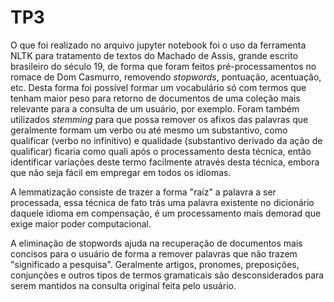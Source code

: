 # TP3

O que foi realizado no arquivo jupyter notebook foi o uso da ferramenta NLTK
para tratamento de textos do Machado de Assis, grande escrito brasileiro do 
século 19, de forma que foram feitos pré-processamentos no romace de
Dom Casmurro, removendo _stopwords_, pontuação, acentuação, etc. Desta forma
foi possível formar um vocabulário só com termos que tenham maior peso para
retorno de documentos de uma coleção mais relevante para a consulta de um
usuário, por exemplo. Foram também utilizados *stemming* para que possa remover os afixos das palavras que geralmente formam um verbo ou até mesmo
um substantivo, como qualificar (verbo no infinitivo) e qualidade (substantivo
derivado da ação de qualificar) ficaria como quali após o processamento desta técnica, então identificar variações deste termo facilmente através desta técnica, embora que não seja fácil em empregar em todos os idiomas.

A lemmatização consiste de trazer a forma "raíz" a palavra a ser processada, essa técnica de fato trás uma palavra existente no dicionário daquele idioma em compensação, é um processamento mais demorad que exige maior poder computacional.

A eliminação de stopwords ajuda na recuperação de documentos mais concisos para o usuário de forma a remover palavras que não trazem "significado a pesquisa". Geralmente artigos, pronomes, preposições, conjunções e outros tipos de termos gramaticais são desconsiderados para serem mantidos na consulta original feita pelo usuário.
